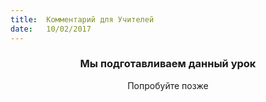 ```yaml
---
title:  Комментарий для Учителей
date:   10/02/2017
---
```


### <center>Мы подготавливаем данный урок</center>
<center>Попробуйте позже</center>
